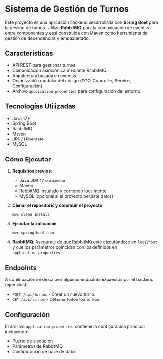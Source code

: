 # Sistema de Gestión de Turnos

Este proyecto es una aplicación backend desarrollada con **Spring Boot** para la gestión de turnos. Utiliza **RabbitMQ** para la comunicación de eventos entre componentes y está construida con Maven como herramienta de gestión de dependencias y empaquetado.

## Características

- API REST para gestionar turnos.
- Comunicación asincrónica mediante RabbitMQ.
- Arquitectura basada en eventos.
- Organización modular del código (DTO, Controller, Service, Configuración).
- Archivo `application.properties` para configuración del entorno.

## Tecnologías Utilizadas

- Java 17+
- Spring Boot
- RabbitMQ
- Maven
- JPA / Hibernate
- MySQL 

## Cómo Ejecutar

1. **Requisitos previos**:
   - Java JDK 17 o superior
   - Maven
   - RabbitMQ instalado y corriendo localmente
   - MySQL (opcional si el proyecto persiste datos)

2. **Clonar el repositorio y construir el proyecto**:
   ```bash
   mvn clean install
   ```

3. **Ejecutar la aplicación**:
   ```bash
   mvn spring-boot:run
   ```

4. **RabbitMQ**:
   Asegúrate de que RabbitMQ esté ejecutándose en `localhost` y que los parámetros coincidan con los definidos en `application.properties`.

## Endpoints

A continuación se describen algunos endpoints expuestos por el backend (ejemplos):

- `POST /api/turnos` - Crear un nuevo turno.
- `GET /api/turnos` - Obtener todos los turnos.

## Configuración

El archivo `application.properties` contiene la configuración principal, incluyendo:

- Puerto de ejecución
- Parámetros de RabbitMQ
- Configuración de base de datos

